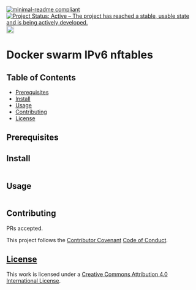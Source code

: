[![minimal-readme compliant](https://img.shields.io/badge/readme%20style-minimal-brightgreen.svg)](https://github.com/RichardLitt/standard-readme/blob/master/example-readmes/minimal-readme.md) [![Project Status: Active – The project has reached a stable, usable state and is being actively developed.](https://www.repostatus.org/badges/latest/active.svg)](https://www.repostatus.org/#active) <a rel="license" href="http://creativecommons.org/licenses/by/4.0/"><img alt="Creative Commons License" style="border-width:0" src="https://i.creativecommons.org/l/by/4.0/88x31.png" height = 20 /></a>

# Docker swarm IPv6 nftables

## Table of Contents

*  [Prerequisites](#prerequisites)
*  [Install](#install)
*  [Usage](#usage)
*  [Contributing](#contributing)
*  [License](#license)

## Prerequisites

## Install

```bash
```

## Usage

```bash
```

## Contributing

PRs accepted.

This project follows the
[Contributor Covenant](https://www.contributor-covenant.org)
[Code of Conduct](CODE_OF_CONDUCT.md).


## [License](LICENSE.md)

This work is licensed under a <a rel="license" href="http://creativecommons.org/licenses/by/4.0/">Creative Commons Attribution 4.0 International License</a>.
